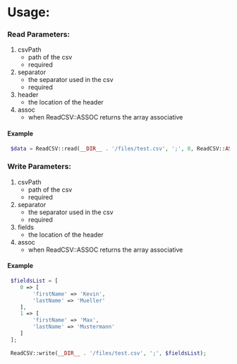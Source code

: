 # Usage:

### Read Parameters:
1. csvPath
    * path of the csv
    * required
2. separator
    * the separator used in the csv
    * required
3. header
    * the location of the header
4. assoc
    * when ReadCSV::ASSOC returns the array associative

#### Example
```php
 $data = ReadCSV::read(__DIR__ . '/files/test.csv', ';', 0, ReadCSV::ASSOC);
```

### Write Parameters:
1. csvPath
   * path of the csv
   * required
2. separator
   * the separator used in the csv
   * required
3. fields
   * the location of the header
4. assoc
   * when ReadCSV::ASSOC returns the array associative

#### Example
```php
 $fieldsList = [
    0 => [
        'firstName' => 'Kevin',
        'lastName' => 'Mueller'
    ],
    1 => [
        'firstName' => 'Max',
        'lastName' => 'Mustermann'
    ]
 ];
 
 ReadCSV::write(__DIR__ . '/files/test.csv', ';', $fieldsList);
```